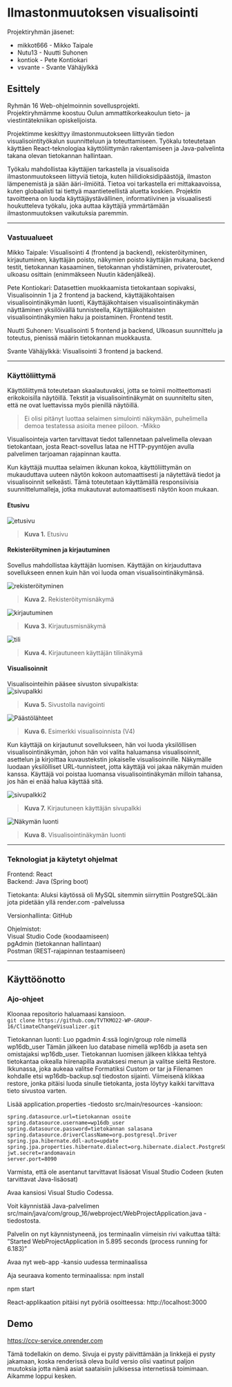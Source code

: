 # Ilmastonmuutoksen visualisointi
Projektiryhmän jäsenet:
  - mikkot666 - Mikko Taipale
  - Nutu13 - Nuutti Suhonen
  - kontiok - Pete Kontiokari
  - vsvante - Svante Vähäjylkkä

## Esittely
Ryhmän 16 Web-ohjelmoinnin sovellusprojekti. <br>
Projektiryhmämme koostuu Oulun ammattikorkeakoulun tieto- ja viestintätekniikan opiskelijoista.

Projektimme keskittyy ilmastonmuutokseen liittyvän tiedon visualisointityökalun suunnitteluun ja toteuttamiseen. Työkalu toteutetaan käyttäen React-teknologiaa käyttöliittymän rakentamiseen ja Java-palvelinta takana olevan tietokannan hallintaan.

Työkalu mahdollistaa käyttäjien tarkastella ja visualisoida ilmastonmuutokseen liittyviä tietoja, kuten hiilidioksidipäästöjä, ilmaston lämpenemistä ja sään ääri-ilmiöitä. Tietoa voi tarkastella eri mittakaavoissa, kuten globaalisti tai tiettyä maantieteellistä aluetta koskien.
Projektin tavoitteena on luoda käyttäjäystävällinen, informatiivinen ja visuaalisesti houkutteleva työkalu, joka auttaa käyttäjiä ymmärtämään ilmastonmuutoksen vaikutuksia paremmin.

---
### Vastuualueet

Mikko Taipale: Visualisointi 4 (frontend ja backend), rekisteröityminen, kirjautuminen, käyttäjän poisto, näkymien poisto käyttäjän mukana, backend testit, tietokannan kasaaminen, tietokannan yhdistäminen, privateroutet, ulkoasu osittain (enimmäkseen Nuutin kädenjälkeä).

Pete Kontiokari: Datasettien muokkaamista tietokantaan sopivaksi, Visualisoinnin 1 ja 2 frontend ja backend, käyttäjäkohtaisen visualisointinäkymän luonti, Käyttäjäkohtaisen visualisointinäkymän näyttäminen yksilöivällä tunnisteella, Käyttäjäkohtaisten visualisointinäkymien haku ja poistaminen.
Frontend testit.

Nuutti Suhonen: Visualisointi 5 frontend ja backend, Ulkoasun suunnittelu ja toteutus, pienissä määrin tietokannan muokkausta.

Svante Vähäjylkkä: Visualisointi 3 frontend ja backend.

---
### Käyttöliittymä

Käyttöliittymä toteutetaan skaalautuvaksi, jotta se toimii moitteettomasti erikokoisilla näytöillä. Tekstit ja visualisointinäkymät on suunniteltu siten, että ne ovat luettavissa myös pienillä näytöillä.
>Ei olisi pitänyt luottaa selaimen simulointi näkymään, puhelimella demoa testatessa asioita menee piiloon. -Mikko

Visualisointeja varten tarvittavat tiedot tallennetaan palvelimella olevaan tietokantaan, josta React-sovellus lataa ne HTTP-pyyntöjen avulla palvelimen tarjoaman rajapinnan kautta.

Kun käyttäjä muuttaa selaimen ikkunan kokoa, käyttöliittymän on mukauduttava uuteen näytön kokoon automaattisesti ja näytettävä tiedot ja visualisoinnit selkeästi. Tämä toteutetaan käyttämällä responsiivisia suunnittelumalleja, jotka mukautuvat automaattisesti näytön koon mukaan.


#### Etusivu

![etusivu](https://user-images.githubusercontent.com/117103774/236253993-d4c7557e-e01a-473c-8ef5-7fb7d083503f.png)
> **Kuva 1.** Etusivu

#### Rekisteröityminen ja kirjautuminen 

Sovellus mahdollistaa käyttäjän luomisen. Käyttäjän on kirjauduttava sovellukseen ennen kuin hän voi luoda oman visualisointinäkymänsä.

![rekisteröityminen](https://user-images.githubusercontent.com/117103774/236254187-35013d98-565a-48dd-b708-44a364411ab7.png)
> **Kuva 2.** Rekisteröitymisnäkymä

![kirjautuminen](https://user-images.githubusercontent.com/117103774/236254317-0c7ec46e-cd85-4b8a-aa13-6d6f5114ea9f.png)
> **Kuva 3.** Kirjautusmisnäkymä

![tili](https://user-images.githubusercontent.com/117103774/236254452-62e5f127-8b52-41aa-b6df-4ef932c5d222.png)
> **Kuva 4.** Kirjautuneen käyttäjän tilinäkymä


#### Visualisoinnit

Visualisointeihin pääsee sivuston sivupalkista: <br>
![sivupalkki](https://user-images.githubusercontent.com/117103774/236255411-7e4b2542-fc4f-4477-90da-46507918ef3c.png)
> **Kuva 5.** Sivustolla navigointi

![Päästölähteet](https://user-images.githubusercontent.com/117103774/236255526-4ea10676-8ab3-4ddc-a4c9-63c9527b04dc.png)
> **Kuva 6.** Esimerkki visualisoinnista (V4)


Kun käyttäjä on kirjautunut sovellukseen, hän voi luoda yksilöllisen visualisointinäkymän, johon hän voi valita haluamansa visualisoinnit, asettelun ja kirjoittaa kuvaustekstin jokaiselle visualisoinnille. Näkymälle luodaan yksilölliset URL-tunnisteet, jotta käyttäjä voi jakaa näkymän muiden kanssa. Käyttäjä voi poistaa luomansa visualisointinäkymän milloin tahansa, jos hän ei enää halua käyttää sitä.

![sivupalkki2](https://user-images.githubusercontent.com/117103774/236255785-98c5353f-befa-44e7-b768-80bdaae2e07d.png)
> **Kuva 7.** Kirjautuneen käyttäjän sivupalkki

![Näkymän luonti](https://user-images.githubusercontent.com/117103774/236254668-c20d436c-84d7-42ff-838b-d36728ab5ca6.png)
> **Kuva 8.** Visualisointinäkymän luonti

---
### Teknologiat ja käytetyt ohjelmat

Frontend: React <br>
Backend: Java (Spring boot) <br>

Tietokanta: Aluksi käytössä oli MySQL sitemmin siirryttiin PostgreSQL:ään jota pidetään yllä render.com -palvelussa <br>

Versionhallinta: GitHub <br>

Ohjelmistot: <br>
Visual Studio Code (koodaamiseen) <br>
pgAdmin (tietokannan hallintaan) <br>
Postman (REST-rajapinnan testaamiseen) <br>


---
## Käyttöönotto

### Ajo-ohjeet

Kloonaa repositorio haluamaasi kansioon.<br>
`git clone https://github.com/TVTKMO22-WP-GROUP-16/ClimateChangeVisualizer.git`


Tietokannan luonti:
Luo pgadmin 4:ssä login/group role nimellä wp16db_user
Tämän jälkeen luo database nimellä wp16db ja aseta sen omistajaksi wp16db_user.
Tietokannan luomisen jälkeen klikkaa tehtyä tietokantaa oikealla hiirenapilla avataksesi menun ja valitse sieltä Restore. Ikkunassa, joka aukeaa valitse Formatiksi Custom or tar ja Filenamen kohdalle etsi wp16db-backup.sql tiedoston sijainti.
Viimeisenä klikkaa restore, jonka pitäisi luoda sinulle tietokanta, josta löytyy kaikki tarvittava tieto sivustoa varten.

Lisää application.properties -tiedosto 
src/main/resources -kansioon:

```
spring.datasource.url=tietokannan osoite
spring.datasource.username=wp16db_user
spring.datasource.password=tietokannan salasana
spring.datasource.driverClassName=org.postgresql.Driver
spring.jpa.hibernate.ddl-auto=update
spring.jpa.properties.hibernate.dialect=org.hibernate.dialect.PostgreSQLDialect
jwt.secret=randomavain
server.port=8090
```
Varmista, että ole asentanut tarvittavat lisäosat Visual Studio Codeen (kuten tarvittavat Java-lisäosat)

Avaa kansiosi Visual Studio Codessa.

Voit käynnistää Java-palvelimen src/main/java/com/group_16/webproject/WebProjectApplication.java -tiedostosta.

Palvelin on nyt käynnistyneenä, jos terminaalin viimeisin rivi vaikuttaa tältä:
”Started WebProjectApplication in 5.895 seconds (process running for 6.183)”

Avaa nyt web-app -kansio uudessa terminaalissa

Aja seuraava komento terminaalissa:
npm install

npm start

React-applikaation pitäisi nyt pyöriä osoitteessa:
http://localhost:3000


## Demo
https://ccv-service.onrender.com 

Tämä todellakin on demo. Sivuja ei pysty päivittämään ja linkkejä ei pysty jakamaan, koska renderissä oleva build versio olisi vaatinut paljon muutoksia jotta nämä asiat saataisiin julkisessa internetissä toimimaan. Aikamme loppui kesken.
